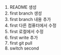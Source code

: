 1. README 생성
2. first branch 생성
3. first branch 내용 추가
4. first 다른 컴퓨터에서 수정
5. first 로컬에서 수정
6. first write 추가
7. first git pull
8. switch second